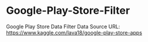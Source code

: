 # Google-Play-Store-Filter
Google Play Store Data Filter
Data Source URL: https://www.kaggle.com/lava18/google-play-store-apps
